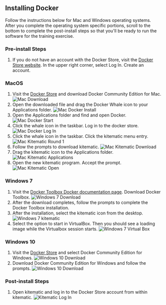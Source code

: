 ## Installing Docker

Follow the instructions below for Mac and Windows operating systems.
After you complete the operating system specific portions, scroll to the bottom to complete the post-install steps so that you'll be ready to run the software for the training exercise.

### Pre-install Steps

1. If you do not have an account with the Docker Store, visit the [Docker Store website](https://store.docker.com/). In the upper right corner, select Log In. Create an account.

### MacOS

1. Visit the [Docker Store](https://store.docker.com/search?type=edition&offering=community) and download Docker Community Edition for Mac. ![Mac Download](/screenshots/mac-00-download.png)
2. Open the downloaded file and drag the Docker Whale icon to your Applications folder. ![Mac Docker Install](/screenshots/mac-01-applications.png)
3. Open the Applications folder and find and open Docker. ![Mac Docker Start](/screenshots/mac-02-opendocker.png)
4. Click the whale icon in the taskbar. Log in to the docker store. ![Mac Docker Log In](/screenshots/mac-03-dockerlogin.png)
5. Click the whale icon in the taskbar. Click the kitematic menu entry. ![Mac Kitematic Round 1](/screenshots/mac-04-kitematic.png)
6. Follow the prompts to download kitematic. ![Mac Kitematic Download](/screenshots/mac-05-kitematicinstall.png)
7. Drag the kitematic icon to the Applications folder. ![Mac Kitematic Applications](/screenshots/mac-06-kitematicapps.png)
8. Open the new kitematic program. Accept the prompt. ![Mac Kitematic Open](/screenshots/mac-07-openkite.png)

### Windows 7

1. Visit the [Docker Toolbox Docker documentation page](https://docs.docker.com/toolbox/toolbox_install_windows/). Download Docker Toolbox. ![Windows 7 Download](/screenshots/win7-00-download.png)
2. After the download completes, follow the prompts to complete the Docker Toolbox installation.
3. After the installation, select the kitematic icon from the desktop. ![Windows 7 kitematic](/screenshots/win7-01-kitematic.png)
4. Select the option to start in VirtualBox. Then you should see a loading image while the Virtualbox session starts. ![Windows 7 Virtual Box](/screenshots/win7-02-startingvm.png)

### Windows 10

1. Visit the [Docker Store](https://store.docker.com/search?type=edition&offering=community) and select Docker Community Edition for Windows. ![Windows 10 Download](/screenshots/win10-00-download.png)
1. Download Docker Community Edition for Windows and follow the prompts. ![Windows 10 Download](/screenshots/win10-01-getdocker.png)


### Post-install Steps

1. Open kitematic and log in to the Docker Store account from within kitematic. ![Kitematic Log In](/screenshots/all-00-kitematic.png)
